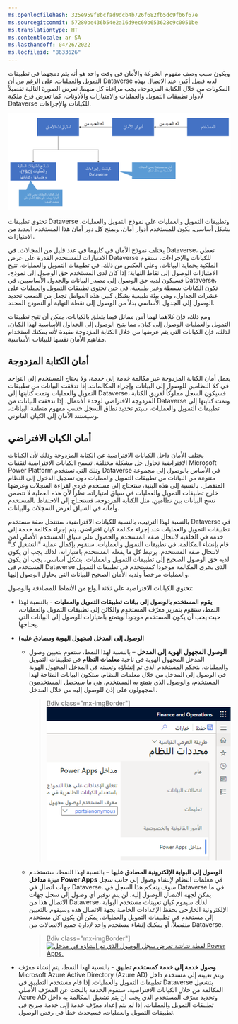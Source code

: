 ```yaml
---
ms.openlocfilehash: 325e959f8bcfad9dcb4b726f682fb5dc9fb6f67e
ms.sourcegitcommit: 57280be436b54e2a16d9ec60b653628c9c0051be
ms.translationtype: HT
ms.contentlocale: ar-SA
ms.lasthandoff: 04/26/2022
ms.locfileid: "8633626"
---
```

ويكون سبب وصف مفهوم الشركة والأمان في وقت واحد هو أنه يتم دمجهما في تطبيقات التمويل والعمليات. على الرغم من أن Dataverse لديه فصل أكبر، عند الاتصال بهذه المكونات من خلال الكتابة المزدوجة، يجب مراعاة كل منهما. تعرض الصورة التالية تفصيلاً لأدوار تطبيقات التمويل والعمليات والامتيازات والأذونات، كما تعرض فرع ملكية Dataverse للكيانات والإجراءات. 

[![صورة تظهر فرع ملكية Dataverse للكيانات والإجراءات.](../media/security-model.png)](../media/security-model.png#lightbox)

تحتوي تطبيقات Dataverse وتطبيقات التمويل والعمليات على نموذج التمويل والعمليات. بشكل أساسي، يكون للمستخدم أدوار أمان، ويمنح كل دور أمان هذا المستخدم العديد من الامتيازات. 

يختلف نموذج الأمان في كليهما في عدد قليل من المجالات. في Dataverse، تعطي الامتيازات للمستخدم القدرة على عرض Dataverse للكيانات والإجراءات، ستقوم الملكية بحماية البيانات. وعلى العكس من ذلك، في تطبيقات التمويل والعمليات، تتيح الامتيازات الوصول إلى نقاط النهاية؛ إذا كان لدى المستخدم حق الوصول إلى نموذج، فسيكون لديه حق الوصول إلى مصدر البيانات والجدول الأساسيين. في Dataverse، تكون الكيانات بسيطة وغير طبيعية، في حين تحتوي تطبيقات التمويل والعمليات على عشرات الجداول، وهي بيئة طبيعية بشكل كبير. هذه العوامل تجعل من الصعب تحديد الوصول إلى الجدول الأساسي بدلاً من الوصول إلى نقطة النهاية أو النموذج المحدد. 

ومع ذلك، فإن كلاهما لهما أمن مماثل فيما يتعلق بالكيانات. يمكن أن تتيح تطبيقات التمويل والعمليات الوصول إلى كيان، مما يتيح الوصول إلى الجداول الأساسية لهذا الكيان. لذلك، فإن الكيانات التي يتم عرضها من خلال الكتابة المزدوجة مفيدة لأنه يمكنك استخدام مفاهيم الأمان نفسها للبيانات الأساسية. 

## <a name="dual-write-security"></a>أمان الكتابة المزدوجة

يعمل أمان الكتابة المزدوجة عبر مكالمة خدمة إلى خدمة، ولا يحتاج المستخدم إلى التواجد في كلا النظامين للوصول إلى البيانات وإجراء المكالمات. إذا تدفقت البيانات من تطبيقات التمويل والعمليات وتمت كتابتها إلى Dataverse، فسيكون السجل مملوكاً لفريق الكتابة المزدوجة الافتراضي لوحدة الأعمال. إذا تدفقت البيانات من Dataverse وتمت كتابتها إلى تطبيقات التمويل والعمليات، سيتم تحديد نطاق السجل حسب مفهوم منطقة البيانات، وسيستند الأمان إلى الكيان القانوني.

## <a name="virtual-entity-security"></a>أمان الكيان الافتراضي

يختلف الأمان داخل الكيانات الافتراضية عن الكتابة المزدوجة وذلك لأن الكيانات الافتراضية تحاول حل مشكلة مختلفة. تسمح الكيانات الافتراضية لتقنيات Microsoft Power Platform وتلك التي تستخدم Dataverse في الأساس بالوصول إلى مجموعة متنوعة من البيانات من تطبيقات التمويل والعمليات دون تسجيل الدخول إلى النظام المنفصل. بالنسبة إلى هذه البنية، ستحتاج إلى مستخدم فردي لقراءة السجلات وعرضها خارج تطبيقات التمويل والعمليات في سياق امتيازاته. نظراً لأن هذه العملية لا تتضمن نسخ البيانات بين نظامين، مثل الكتابة المزدوجة، فستحتاج إلى الاحتفاظ بالمستخدم وأمانه في السياق لعرض السجلات والبيانات. 

بالنسبة لهذا الترتيب، بالنسبة للكيانات الافتراضية، ستنتحل صفة مستخدم Dataverse في تطبيقات التمويل والعمليات عند إجراء مكالمة كيان افتراضي. يتم إجراء مكالمة خدمة إلى خدمة في الخلفية لانتحال صفة المستخدم والحصول على سياق المستخدم الأصلي لمن قام بإنشاء المكالمة. في تطبيقات التمويل والعمليات، ستقوم بإكمال عملية "التشغيل كـ‬" لانتحال صفة المستخدم. يرتبط كل ما يفعله المستخدم بامتيازاته، لذلك يجب أن يكون لديه حق الوصول الصحيح إلى تطبيقات التمويل والعمليات. بشكل أساسي، يجب أن يكون المستخدم في Dataverse الذي يجري المكالمة موجودا كمستخدم في تطبيقات التمويل والعمليات مرخصاً ولديه الأمان الصحيح للبيانات التي يحاول الوصول إليها. 

تحتوي الكيانات الافتراضية على ثلاثة أنواع من الأنماط للمصادقة والوصول:

- **يقوم المستخدم بالوصول إلى بيانات تطبيقات التمويل والعمليات** - بالنسبة لهذا النمط، ستقوم بتمرير معرّف المستخدم والكائن إلى تطبيقات التمويل والعمليات، حيث يجب أن يكون المستخدم موجوداً ويتمتع بامتيازات للوصول إلى البيانات التي يحتاجها.

- **الوصول إلى المدخل‬ (مجهول الهوية ومصادق عليه)** 

    - **الوصول المجهول الهوية إلى المدخل** – بالنسبة لهذا النمط، ستقوم بتعيين وصول المدخل المجهول الهوية في ناحية **معلمات النظام** في تطبيقات التمويل والعمليات. يتحكم المستخدم الذي تم إنشاؤه وتعيينه في المدخل المجهول الهوية في الوصول إلى المدخل من خلال معلمات النظام. ستكون البيانات المتاحة لهذا المستخدم، والوصول الذي يتمتع به المستخدم، هي ما سيحصل المستخدمون المجهولون على إذن للوصول إليه من خلال المدخل.

        > [!div class="mx-imgBorder"]
        > [![صورة تعرض معلمات النظام ومداخل Power Apps.](../media/anonymous-portal-access.png)](../media/anonymous-portal-access.png#lightbox)


    - **الوصول إلى البوابة الإلكترونية المصادق عليها** – بالنسبة لهذا النمط، ستستخدم ميزة **مداخل Power Apps** في معلمات النظام لإنشاء وصول إلى جانب سجل جهات اتصال في Dataverse. سوف يتحكم هذا السجل في Dataverse في ما يمكن لجهة الاتصال الوصول إليه. لن يتم توفير أي وصول إلى سجل جهات الاتصال هذا من Dataverse، لذلك سيقوم كيان تعيينات مستخدم البوابة الإلكترونية الخارجي بحفظ الإعدادات الخاصة بجهة الاتصال هذه وسيقوم بالتعيين إلى مستخدم في تطبيقات التمويل والعمليات. يمكن أن يكون كل مستخدم منفصلاً، أو يمكنك إنشاء مستخدم واحد لإدارة جميع الاتصالات من Dataverse. 

        > [!div class="mx-imgBorder"]
        > [![لقطة شاشة تعرض سجل الوصول الذي تم إنشاؤه في مدخل Power Apps.](../media/authenticated-portal-access.png)](../media/authenticated-portal-access.png#lightbox)


- **وصول خدمة إلى خدمة كمستخدم تطبيق** - بالنسبة لهذا النمط، يتم إنشاء معرّف Microsoft Azure Active Directory (Azure AD) ويتم تعيينه إلى مستخدم داخل تطبيقات التمويل والعمليات. إذا قام مستخدم التطبيق في Dataverse بتشغيل المكالمة من خلال الكيانات الافتراضية، ستقوم الخدمة بالبحث عن المعرّف الأصلي Azure AD وتحديد معرّف المستخدم الذي يجب أن يتم تشغيل المكالمة به داخل تطبيقات التمويل والعمليات. إذا لم يتم إعداد معرّف خدمة إلى خدمة صريح في تطبيقات التمويل والعمليات، فسيحدث خطأ في رفض الوصول.

 
